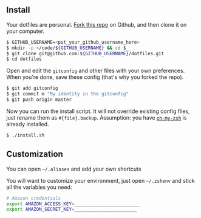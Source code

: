 Install
-------

Your dotfiles are personal. [Fork this repo](https://github.com/lewagon/dotfiles/fork) on Github,
and then clone it on your computer.

```bash
$ GITHUB_USERNAME=<put_your_github_username_here>
$ mkdir -p ~/code/${GITHUB_USERNAME} && cd $_
$ git clone git@github.com:${GITHUB_USERNAME}/dotfiles.git
$ cd dotfiles
```

Open and edit the ```gitconfig``` and other files with your own preferences. When you're done, save these config (that's why you forked the repo).

```bash
$ git add gitconfig
$ git commit m "My identity in the gitconfig"
$ git push origin master
```

Now you can run the install script. It will not override existing config files, just
rename them as ```#{file}.backup```.
Assumption: you have [`oh-my-zsh`](http://ohmyz.sh/) is already installed.

```bash
$ ./install.sh
```

Customization
-------------

You can open `~/.aliases` and add your own shortcuts

You will want to customize your environment, just open `~/.zshenv` and
stick all the variables you need:

```bash
# Amazon credentials
export AMAZON_ACCESS_KEY=________________________
export AMAZON_SECRET_KEY=_______________________
```